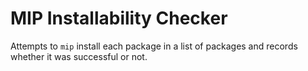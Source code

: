 # MIP Installability Checker

Attempts to `mip` install each package in a list of packages and records whether it was successful or not.
